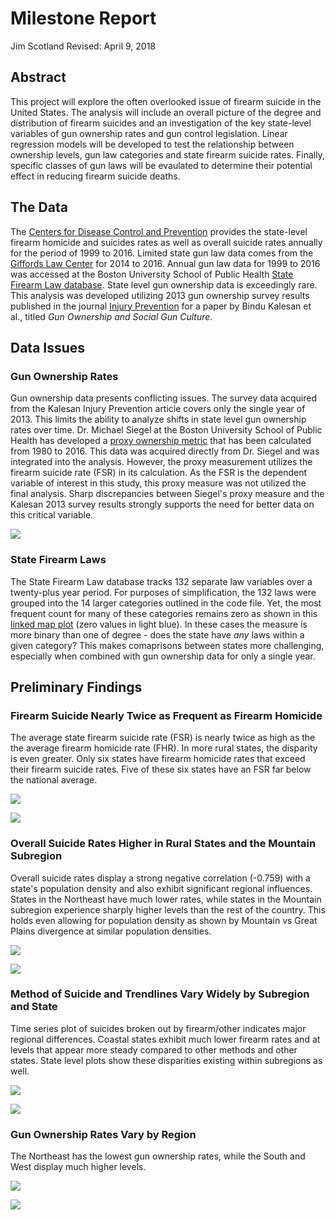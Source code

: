 Milestone Report
================
Jim Scotland
Revised: April 9, 2018

Abstract
--------

This project will explore the often overlooked issue of firearm suicide in the United States. The analysis will include an overall picture of the degree and distribution of firearm suicides and an investigation of the key state-level variables of gun ownership rates and gun control legislation. Linear regression models will be developed to test the relationship between ownership levels, gun law categories and state firearm suicide rates. Finally, specific classes of gun laws will be evaulated to determine their potential effect in reducing firearm suicide deaths.

The Data
--------

The [Centers for Disease Control and Prevention](https://wonder.cdc.gov/) provides the state-level firearm homicide and suicides rates as well as overall suicide rates annually for the period of 1999 to 2016. Limited state gun law data comes from the [Giffords Law Center](http://lawcenter.giffords.org/) for 2014 to 2016. Annual gun law data for 1999 to 2016 was accessed at the Boston University School of Public Health [State Firearm Law database](https://www.statefirearmlaws.org/index.html). State level gun ownership data is exceedingly rare. This analysis was developed utilizing 2013 gun ownership survey results published in the journal [Injury Prevention](http://injuryprevention.bmj.com/content/22/3/216) for a paper by Bindu Kalesan et al., titled *Gun Ownership and Social Gun Culture*.

Data Issues
-----------

### Gun Ownership Rates

Gun ownership data presents conflicting issues. The survey data acquired from the Kalesan Injury Prevention article covers only the single year of 2013. This limits the ability to analyze shifts in state level gun ownership rates over time. Dr. Michael Siegel at the Boston University School of Public Health has developed a [proxy ownership metric](https://www.ncbi.nlm.nih.gov/pubmed/23956369) that has been calculated from 1980 to 2016. This data was acquired directly from Dr. Siegel and was integrated into the analysis. However, the proxy measurement utilizes the firearm suicide rate (FSR) in its calculation. As the FSR is the dependent variable of interest in this study, this proxy measure was not utilized the final analysis. Sharp discrepancies between Siegel's proxy measure and the Kalesan 2013 survey results strongly supports the need for better data on this critical variable.

![](06_Milestone_Report_files/figure-markdown_github/siegel_kalesan_plot-1.png)

### State Firearm Laws

The State Firearm Law database tracks 132 separate law variables over a twenty-plus year period. For purposes of simplification, the 132 laws were grouped into the 14 larger categories outlined in the code file. Yet, the most frequent count for many of these categories remains zero as shown in this [linked map plot](https://raw.githubusercontent.com/datahoundz/Springboard_Data_Science/master/law_cat_map.png) (zero values in light blue). In these cases the measure is more binary than one of degree - does the state have *any* laws within a given category? This makes comaprisons between states more challenging, especially when combined with gun ownership data for only a single year.

Preliminary Findings
--------------------

### Firearm Suicide Nearly Twice as Frequent as Firearm Homicide

The average state firearm suicide rate (FSR) is nearly twice as high as the the average firearm homicide rate (FHR). In more rural states, the disparity is even greater. Only six states have firearm homicide rates that exceed their firearm suicide rates. Five of these six states have an FSR far below the national average.

![](06_Milestone_Report_files/figure-markdown_github/sui_vs_hom_line-1.png)

![](06_Milestone_Report_files/figure-markdown_github/fsr_minus_hsr-1.png)

### Overall Suicide Rates Higher in Rural States and the Mountain Subregion

Overall suicide rates display a strong negative correlation (-0.759) with a state's population density and also exhibit significant regional influences. States in the Northeast have much lower rates, while states in the Mountain subregion experience sharply higher levels than the rest of the country. This holds even allowing for population density as shown by Mountain vs Great Plains divergence at similar population densities.

![](06_Milestone_Report_files/figure-markdown_github/osr_by_pop_density-1.png)

![](06_Milestone_Report_files/figure-markdown_github/osr_boxplot_subreg-1.png)

### Method of Suicide and Trendlines Vary Widely by Subregion and State

Time series plot of suicides broken out by firearm/other indicates major regional differences. Coastal states exhibit much lower firearm rates and at levels that appear more steady compared to other methods and other states. State level plots show these disparities existing within subregions as well.

![](06_Milestone_Report_files/figure-markdown_github/reg_sui_method-1.png)

![](06_Milestone_Report_files/figure-markdown_github/state_sui_method-1.png)

### Gun Ownership Rates Vary by Region

The Northeast has the lowest gun ownership rates, while the South and West display much higher levels.

![](06_Milestone_Report_files/figure-markdown_github/own_rate_boxplot-1.png)

![](06_Milestone_Report_files/figure-markdown_github/own_rate_map-1.png)
